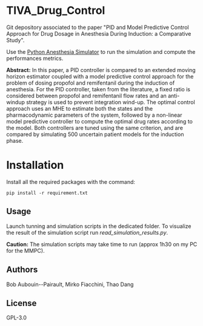 # TIVA_Drug_Control

Git depository associated to the paper "PID and Model Predictive Control Approach for Drug Dosage in Anesthesia During Induction: a Comparative Study".

Use the [Python Anesthesia Simulator](https://github.com/BobAubouin/Python_Anesthesia_Simulator) to run the simulation and compute the performances metrics.

**Abstract:**
In this paper, a PID controller is compared to an extended moving horizon estimator coupled with a model predictive control approach for the problem of dosing propofol and remifentanil during the induction of anesthesia. For the PID controller, taken from the literature, a fixed ratio is considered between propofol and remifentanil flow rates and an anti-windup strategy is used to prevent integration wind-up. The optimal control approach uses an MHE to estimate both the states and the pharmacodynamic parameters of the system, followed by a non-linear model predictive controller to compute the optimal drug rates according to the model. Both controllers are tuned using the same criterion, and are compared by simulating 500 uncertain patient models for the induction phase. 


# Installation

Install all the required packages with the command:

```
pip install -r requirement.txt
```

## Usage

Launch tunning and simulation scripts in the dedicated folder. To visualize the result of the simulation script run *read_simulation_results.py*.

**Caution:** The simulation scripts may take time to run (approx 1h30 on my PC for the MMPC).

## Authors

Bob Aubouin--Pairault, Mirko Fiacchini, Thao Dang

## License

 GPL-3.0
